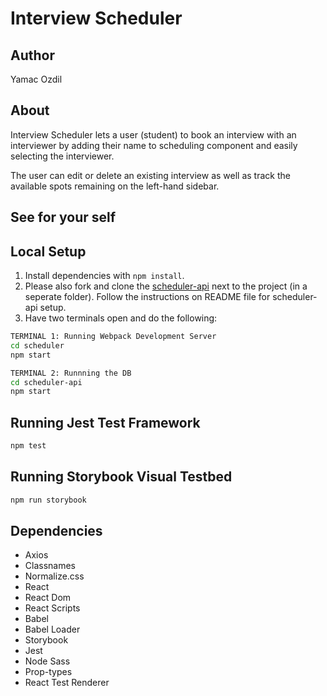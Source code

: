 # Interview Scheduler

## Author
Yamac Ozdil

## About
Interview Scheduler lets a user (student) to book an interview with an interviewer by adding their name to scheduling component and easily selecting the interviewer.

The user can edit or delete an existing interview as well as track the available spots remaining on the left-hand sidebar.

## See for your self

## Local Setup

1. Install dependencies with `npm install`.
2. Please also fork and clone the [scheduler-api](https://github.com/yozdil/scheduler-api) next to the project (in a seperate folder). Follow the instructions on README file for scheduler-api setup.
3. Have two terminals open and do the following:
```sh
TERMINAL 1: Running Webpack Development Server
cd scheduler
npm start
```
```sh
TERMINAL 2: Runnning the DB
cd scheduler-api
npm start
```

## Running Jest Test Framework

```sh
npm test
```

## Running Storybook Visual Testbed

```sh
npm run storybook
```
## Dependencies
- Axios
- Classnames
- Normalize.css
- React
- React Dom
- React Scripts
- Babel
- Babel Loader
- Storybook
- Jest
- Node Sass
- Prop-types
- React Test Renderer